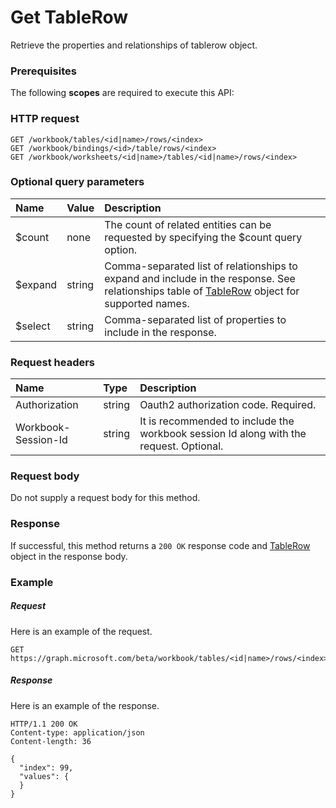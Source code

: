 # Get TableRow

Retrieve the properties and relationships of tablerow object.
### Prerequisites
The following **scopes** are required to execute this API: 
### HTTP request
<!-- { "blockType": "ignored" } -->
```http
GET /workbook/tables/<id|name>/rows/<index>
GET /workbook/bindings/<id>/table/rows/<index>
GET /workbook/worksheets/<id|name>/tables/<id|name>/rows/<index>
```
### Optional query parameters
|Name|Value|Description|
|:---------------|:--------|:-------|
|$count|none|The count of related entities can be requested by specifying the $count query option.|
|$expand|string|Comma-separated list of relationships to expand and include in the response. See relationships table of [TableRow](../resources/tablerow.md) object for supported names. |
|$select|string|Comma-separated list of properties to include in the response.|

### Request headers
| Name       | Type | Description|
|:-----------|:------|:----------|
| Authorization  |string | Oauth2 authorization code. Required.| 
| Workbook-Session-Id  |string |It is recommended to include the workbook session Id along with the request. Optional.|

### Request body
Do not supply a request body for this method.
### Response
If successful, this method returns a `200 OK` response code and [TableRow](../resources/tablerow.md) object in the response body.
### Example
##### Request
Here is an example of the request.
<!-- {
  "blockType": "request",
  "name": "get_tablerow"
}-->
```http
GET https://graph.microsoft.com/beta/workbook/tables/<id|name>/rows/<index>
```
##### Response
Here is an example of the response.
<!-- {
  "blockType": "response",
  "truncated": false,
  "@odata.type": "microsoft.graph.tablerow"
} -->
```http
HTTP/1.1 200 OK
Content-type: application/json
Content-length: 36

{
  "index": 99,
  "values": {
  }
}
```

<!-- uuid: 8fcb5dbc-d5aa-4681-8e31-b001d5168d79
2015-10-25 14:57:30 UTC -->
<!-- {
  "type": "#page.annotation",
  "description": "Get TableRow",
  "keywords": "",
  "section": "documentation",
  "tocPath": ""
}-->